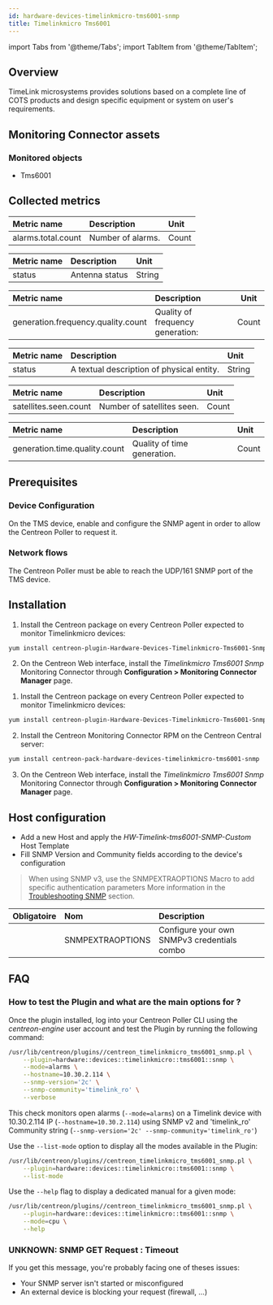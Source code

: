 ```yaml
---
id: hardware-devices-timelinkmicro-tms6001-snmp
title: Timelinkmicro Tms6001
---
```

import Tabs from '@theme/Tabs';
import TabItem from '@theme/TabItem';


## Overview

TimeLink microsystems provides solutions based on a complete line of COTS products and 
design specific equipment or system on user's requirements. 

## Monitoring Connector assets

### Monitored objects

* Tms6001                  

## Collected metrics

<Tabs groupId="sync">
<TabItem value="Alarms" label="Alarms">

| Metric name             | Description        | Unit  |
| :---------------------- | :----------------- | :---- |
| alarms.total.count      | Number of alarms.  | Count |

</TabItem>
<TabItem value="Antenna" label="Antenna">

| Metric name | Description    | Unit   |
|:------------|:---------------|:-------|
| status      | Antenna status | String |

</TabItem>
<TabItem value="Frequency" label="Frequency">

| Metric name                              | Description                       | Unit  | 
| :--------------------------------------- | :-------------------------------- |------ |
| generation.frequency.quality.count       | Quality of frequency generation:  | Count |

</TabItem>
<TabItem value="Gnss" label="Gnss">

| Metric name | Description                               | Unit   |
|:------------|:------------------------------------------|:-------|
| status      | A textual description of physical entity. | String |

</TabItem>
<TabItem value="Satellites" label="Satellites">

| Metric name                   | Description                | Unit  |
| :---------------------------- | :------------------------- | :---- |
| satellites.seen.count         | Number of satellites seen. | Count |

</TabItem>
<TabItem value="Time" label="Time">

| Metric name                   | Description                 | Unit  |
| :---------------------------- | :-------------------------- | :---- |
| generation.time.quality.count | Quality of time generation. | Count |

</TabItem>
</Tabs>

## Prerequisites

### Device Configuration

On the TMS device, enable and configure the SNMP agent in order to allow the Centreon Poller to request it.

### Network flows

The Centreon Poller must be able to reach the UDP/161 SNMP port of the TMS device.

## Installation

<Tabs groupId="sync">
<TabItem value="Online License" label="Online License">

1. Install the Centreon package on every Centreon Poller expected to monitor Timelinkmicro devices:

```bash
yum install centreon-plugin-Hardware-Devices-Timelinkmicro-Tms6001-Snmp
```

2. On the Centreon Web interface, install the *Timelinkmicro Tms6001 Snmp* Monitoring Connector 
through **Configuration > Monitoring Connector Manager** page.

</TabItem>
<TabItem value="Offline License" label="Offline License">

1. Install the Centreon package on every Centreon Poller expected to monitor Timelinkmicro devices:

```bash
yum install centreon-plugin-Hardware-Devices-Timelinkmicro-Tms6001-Snmp
```

2. Install the Centreon Monitoring Connector RPM on the Centreon Central server:

```bash
yum install centreon-pack-hardware-devices-timelinkmicro-tms6001-snmp
```

3. On the Centreon Web interface, install the *Timelinkmicro Tms6001 Snmp* Monitoring Connector 
through **Configuration > Monitoring Connector Manager** page.

</TabItem>
</Tabs>

## Host configuration 

* Add a new Host and apply the *HW-Timelink-tms6001-SNMP-Custom* Host Template
* Fill SNMP Version and Community fields according to the device's configuration

> When using SNMP v3, use the SNMPEXTRAOPTIONS Macro to add specific authentication parameters 
> More information in the [Troubleshooting SNMP](../getting-started/how-to-guides/troubleshooting-plugins.md#snmpv3-options-mapping) section.

| Obligatoire | Nom              | Description                                    |
| :---------- | :--------------- | :--------------------------------------------- |
|             | SNMPEXTRAOPTIONS | Configure your own SNMPv3 credentials combo    |

## FAQ

### How to test the Plugin and what are the main options for ?

Once the plugin installed, log into your Centreon Poller CLI using the *centreon-engine* user account 
and test the Plugin by running the following command:

```bash
/usr/lib/centreon/plugins//centreon_timelinkmicro_tms6001_snmp.pl \
	--plugin=hardware::devices::timelinkmicro::tms6001::snmp \
	--mode=alarms \
	--hostname=10.30.2.114 \
	--snmp-version='2c' \
	--snmp-community='timelink_ro' \
  	--verbose 
```

This check monitors open alarms (```--mode=alarms```) on a Timelink device with 10.30.2.114 IP (```--hostname=10.30.2.114```) 
using SNMP v2 and 'timelink_ro' Community string (```--snmp-version='2c' --snmp-community='timelink_ro'```) 

Use the ```--list-mode``` option to display all the modes available in the Plugin:

```bash
/usr/lib/centreon/plugins//centreon_timelinkmicro_tms6001_snmp.pl \
    --plugin=hardware::devices::timelinkmicro::tms6001::snmp \
    --list-mode
```

Use the ```--help``` flag to display a dedicated manual for a given mode:

```bash
/usr/lib/centreon/plugins//centreon_timelinkmicro_tms6001_snmp.pl \
    --plugin=hardware::devices::timelinkmicro::tms6001::snmp \
    --mode=cpu \
    --help
```

### UNKNOWN: SNMP GET Request : Timeout

If you get this message, you're probably facing one of theses issues: 
* Your SNMP server isn't started or misconfigured 
* An external device is blocking your request (firewall, ...)
